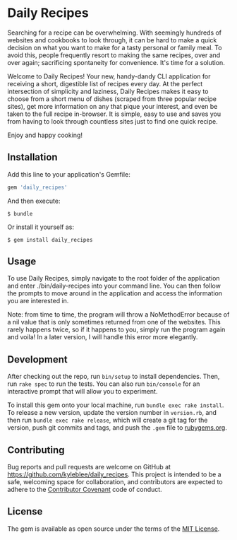 # Daily Recipes

Searching for a recipe can be overwhelming. With seemingly hundreds of websites and cookbooks to look through, it can be hard to make a quick decision on what you want to make for a tasty personal or family meal. To avoid this, people frequently resort to making the same recipes, over and over again; sacrificing spontaneity for convenience. It's time for a solution.

Welcome to Daily Recipes! Your new, handy-dandy CLI application for receiving a short, digestible list of recipes every day. At the perfect intersection of simplicity and laziness, Daily Recipes makes it easy to choose from a short menu of dishes (scraped from three popular recipe sites), get more information on any that pique your interest, and even be taken to the full recipe in-browser. It is simple, easy to use and saves you from having to look through countless sites just to find one quick recipe.

Enjoy and happy cooking!

## Installation

Add this line to your application's Gemfile:

```ruby
gem 'daily_recipes'
```

And then execute:

    $ bundle

Or install it yourself as:

    $ gem install daily_recipes

## Usage

To use Daily Recipes, simply navigate to the root folder of the application and enter ./bin/daily-recipes into your command line. You can then follow the prompts to move around in the application and access the information you are interested in.

Note: from time to time, the program will throw a NoMethodError because of a nil value that is only sometimes returned from one of the websites. This rarely happens twice, so if it happens to you, simply run the program again and voila! In a later version, I will handle this error more elegantly.

## Development

After checking out the repo, run `bin/setup` to install dependencies. Then, run `rake spec` to run the tests. You can also run `bin/console` for an interactive prompt that will allow you to experiment.

To install this gem onto your local machine, run `bundle exec rake install`. To release a new version, update the version number in `version.rb`, and then run `bundle exec rake release`, which will create a git tag for the version, push git commits and tags, and push the `.gem` file to [rubygems.org](https://rubygems.org).

## Contributing

Bug reports and pull requests are welcome on GitHub at https://github.com/kyleblee/daily_recipes. This project is intended to be a safe, welcoming space for collaboration, and contributors are expected to adhere to the [Contributor Covenant](http://contributor-covenant.org) code of conduct.


## License

The gem is available as open source under the terms of the [MIT License](http://opensource.org/licenses/MIT).
